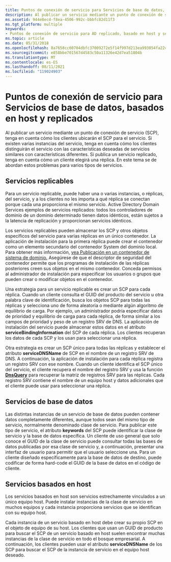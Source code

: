 ```yaml
---
title: Puntos de conexión de servicio para Servicios de base de datos, basados en host y replicados
description: Al publicar un servicio mediante un punto de conexión de servicio (SCP), tenga en cuenta cómo los clientes ubicarán el SCP para el servicio.
ms.assetid: 944e8ecd-f8ea-4506-992c-bbbfc82d11f3
ms.tgt_platform: multiple
keywords:
- Puntos de conexión de servicio para AD replicado, basado en host y servicios de base de datos
ms.topic: article
ms.date: 05/31/2018
ms.openlocfilehash: 8a7658cc60704dbfc37009272e5f14f997d213ea993054fa22c1c5e0c307794b
ms.sourcegitcommit: e858bbe701567d4583c50a11326e42d7ea51804b
ms.translationtype: MT
ms.contentlocale: es-ES
ms.lasthandoff: 08/11/2021
ms.locfileid: "119024903"
---
```

# <a name="service-connection-points-for-replicated-host-based-and-database-services"></a>Puntos de conexión de servicio para Servicios de base de datos, basados en host y replicados

Al publicar un servicio mediante un punto de conexión de servicio (SCP), tenga en cuenta cómo los clientes ubicarán el SCP para el servicio. Si existen varias instancias del servicio, tenga en cuenta cómo los clientes distinguirán el servicio con las características deseadas de servicios similares con características diferentes. Si publica un servicio replicado, tenga en cuenta cómo un cliente elegirá una réplica. En este tema se de abordan estos problemas para varios tipos de servicios.

## <a name="replicable-services"></a>Servicios replicables

Para un servicio replicable, puede haber una o varias instancias, o réplicas, del servicio, y a los clientes no les importa a qué réplica se conectan porque cada una proporciona el mismo servicio. Active Directory Domain Services ejemplos de servicios replicados: todos los controladores de dominio de un dominio determinado tienen datos idénticos, están sujetos a la latencia de replicación y proporcionan servicios idénticos.

Los servicios replicables pueden almacenar los SCP y otros objetos específicos del servicio para varias réplicas en un único contenedor. La aplicación de instalación para la primera réplica puede crear el contenedor como un elemento secundario del contenedor System del dominio local. Para obtener más información, [vea Publicación en un contenedor de sistema de dominio.](publishing-in-a-domain-system-container.md) Asegúrese de que el descriptor de seguridad del contenedor permite que los programas de instalación de las réplicas posteriores creen sus objetos en el mismo contenedor. Conceda permisos al administrador de instalación para especificar los usuarios o grupos que pueden crear o modificar objetos en el contenedor.

Una estrategia para un servicio replicable es crear un SCP para cada réplica. Cuando un cliente consulta el GUID del producto del servicio u otra palabra clave de identificación, busca los objetos SCP para todas las réplicas y selecciona uno de forma aleatoria o mediante algún algoritmo de equilibrio de carga. Por ejemplo, un administrador podría especificar datos de prioridad y equilibrio de carga para cada réplica, de forma similar a los campos de prioridad y peso de un registro SRV de DNS. La aplicación de instalación del servicio puede almacenar estos datos en el atributo **serviceBindingInformation** del SCP de cada réplica. Los clientes recuperan los datos de cada SCP y los usan para seleccionar una réplica.

Otra estrategia es crear un SCP único para todas las réplicas y establecer el atributo **serviceDNSName** de SCP en el nombre de un registro SRV de DNS. A continuación, la aplicación de instalación para cada réplica registra un registro SRV con ese nombre. Cuando un cliente identifica el SCP único del servicio, el cliente recupera el nombre del registro SRV y usa la función [**DnsQuery**](/windows/desktop/api/windns/nf-windns-dnsquery_a) para recuperar la matriz de registros SRV para las réplicas. Cada registro SRV contiene el nombre de un equipo host y datos adicionales que el cliente puede usar para seleccionar una réplica.

## <a name="database-services"></a>Servicios de base de datos

Las distintas instancias de un servicio de base de datos pueden contener datos completamente diferentes, aunque todos sean del mismo tipo de servicio, normalmente denominado clase de servicio. Para publicar este tipo de servicio, el atributo **keywords** del SCP puede identificar la clase de servicio y la base de datos específica. Un cliente de uso general que solo conoce el GUID de la clase de servicio puede consultar todas las bases de datos publicadas por esa clase de servicio y, a continuación, presentar una interfaz de usuario para permitir que el usuario seleccione una. Para un cliente diseñado específicamente para la base de datos de destino, puede codificar de forma hard-code el GUID de la base de datos en el código de cliente.

## <a name="host-based-services"></a>Servicios basados en host

Los servicios basados en host son servicios estrechamente vinculados a un único equipo host. Puede instalar instancias de la clase de servicio en muchos equipos y cada instancia proporciona servicios que se identifican con su equipo host.

Cada instancia de un servicio basado en host debe crear su propio SCP en el objeto de equipo de su host. Los clientes que usan un GUID de producto para buscar el SCP de un servicio basado en host suelen encontrar muchas instancias de la clase de servicio en todo el bosque empresarial. A continuación, los clientes pueden usar el atributo **serviceDNSName** de los SCP para buscar el SCP de la instancia de servicio en el equipo host deseado.

 

 